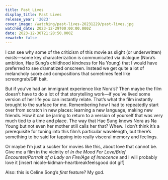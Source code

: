 ```yaml
---
title: Past Lives
display_title: Past Lives
release_year: '2023'
cover_image: /watching/past-lives-20231229/past-lives.jpg
watched_date: 2023-12-29T00:00:00.000Z
date: 2023-12-30T21:28:50.000Z
rewatch: false
---
```

I can see why some of the criticism of this movie as slight (or underwritten) exists—some key characterization is communicated via dialogue (Nora’s ambition, Hae Sung’s childhood kindness for Na Young) that I would have preferred to see dramatized onscreen. Instead we get quite a lot of melancholy score and compositions that sometimes feel like screengrab/GIF bait.

But if you’ve had an immigrant experience like Nora’s? Then maybe the film doesn’t have to do a lot of that storytelling work—if you’ve lived some version of her life you can instantly relate. That’s what the film instantly brought to the surface for me. Remembering how I had to repeatedly start over from scratch in new places: learning a new language, making new friends. How it can be jarring to return to a version of yourself that was very much tied to a time and place. The way that Hae Sung knows Nora as Na Young but not even her mother still calls her that? Whew. I don’t think it’s a prerequisite for tuning into this film’s particular wavelength, but there’s something to be said for tapping into really visceral memory and feelings.

Or maybe I’m just a sucker for movies like this, about love that cannot be. Give me a film in the vicinity of _In the Mood For Love/Brief Encounter/Portrait of a Lady on Fire/Age of Innocence_ and I will probably love it \[insert nicole-kidman-heartbreakfeelsgood dot gif\]

Also: this is Celine Song’s _first_ feature? My god.
